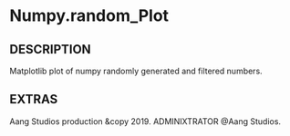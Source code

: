# Numpy.random_Plot

DESCRIPTION
-----------------------------
Matplotlib plot of numpy randomly generated and filtered numbers.

EXTRAS
----------------------------

Aang Studios production &copy 2019. 
ADMINIXTRATOR @Aang Studios.